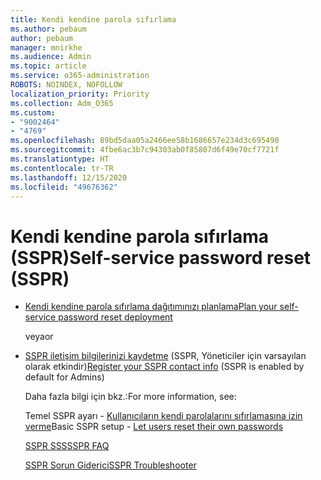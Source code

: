 ```yaml
---
title: Kendi kendine parola sıfırlama
ms.author: pebaum
author: pebaum
manager: mnirkhe
ms.audience: Admin
ms.topic: article
ms.service: o365-administration
ROBOTS: NOINDEX, NOFOLLOW
localization_priority: Priority
ms.collection: Adm_O365
ms.custom:
- "9002464"
- "4769"
ms.openlocfilehash: 89bd5daa05a2466ee58b1686657e234d3c695490
ms.sourcegitcommit: 4fbe6ac3b7c94303ab0f85807d6f49e70cf7721f
ms.translationtype: HT
ms.contentlocale: tr-TR
ms.lasthandoff: 12/15/2020
ms.locfileid: "49676362"
---
```

# <a name="self-service-password-reset-sspr"></a><span data-ttu-id="cd2df-102">Kendi kendine parola sıfırlama (SSPR)</span><span class="sxs-lookup"><span data-stu-id="cd2df-102">Self-service password reset (SSPR)</span></span>

- [<span data-ttu-id="cd2df-103">Kendi kendine parola sıfırlama dağıtımınızı planlama</span><span class="sxs-lookup"><span data-stu-id="cd2df-103">Plan your self-service password reset deployment</span></span>](https://go.microsoft.com/fwlink/?linkid=2142944)  

    <span data-ttu-id="cd2df-104">veya</span><span class="sxs-lookup"><span data-stu-id="cd2df-104">or</span></span>
- <span data-ttu-id="cd2df-105">[SSPR iletişim bilgilerinizi kaydetme](https://go.microsoft.com/fwlink/?linkid=849451) (SSPR, Yöneticiler için varsayılan olarak etkindir)</span><span class="sxs-lookup"><span data-stu-id="cd2df-105">[Register your SSPR contact info](https://go.microsoft.com/fwlink/?linkid=849451) (SSPR is enabled by default for Admins)</span></span>

    <span data-ttu-id="cd2df-106">Daha fazla bilgi için bkz.:</span><span class="sxs-lookup"><span data-stu-id="cd2df-106">For more information, see:</span></span>

    <span data-ttu-id="cd2df-107">Temel SSPR ayarı - [Kullanıcıların kendi parolalarını sıfırlamasına izin verme](https://docs.microsoft.com/microsoft-365/admin/add-users/let-users-reset-passwords)</span><span class="sxs-lookup"><span data-stu-id="cd2df-107">Basic SSPR setup - [Let users reset their own passwords](https://docs.microsoft.com/microsoft-365/admin/add-users/let-users-reset-passwords)</span></span>

    [<span data-ttu-id="cd2df-108">SSPR SSS</span><span class="sxs-lookup"><span data-stu-id="cd2df-108">SSPR FAQ</span></span>](https://docs.microsoft.com/azure/active-directory/authentication/active-directory-passwords-faq)

    [<span data-ttu-id="cd2df-109">SSPR Sorun Giderici</span><span class="sxs-lookup"><span data-stu-id="cd2df-109">SSPR Troubleshooter</span></span>](https://docs.microsoft.com/azure/active-directory/authentication/active-directory-passwords-troubleshoot)
